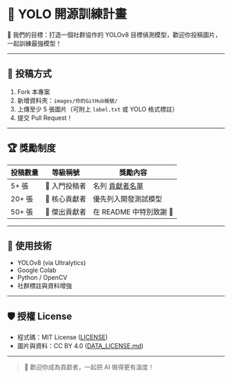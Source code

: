 # 🚀 YOLO 開源訓練計畫

🎯 我們的目標：打造一個社群協作的 YOLOv8 目標偵測模型，歡迎你投稿圖片，一起訓練最強模型！

---

## 🧾 投稿方式

1. Fork 本專案
2. 新增資料夾：`images/你的GitHub帳號/`
3. 上傳至少 5 張圖片（可附上 `label.txt` 或 YOLO 格式標註）
4. 提交 Pull Request！

---

## 🏆 獎勵制度

| 投稿數量 | 等級稱號         | 獎勵內容                      |
|----------|------------------|-------------------------------|
| 5+ 張    | 🥉 入門投稿者     | 名列 [貢獻者名單](./contributors.md) |
| 20+ 張   | 🥈 核心貢獻者     | 優先列入開發測試模型             |
| 50+ 張   | 🥇 傑出貢獻者     | 在 README 中特別致謝 🎉        |

---

## 🧠 使用技術

- YOLOv8 (via Ultralytics)
- Google Colab
- Python / OpenCV
- 社群標註與資料增強

---

## 🛡 授權 License

- 程式碼：MIT License ([LICENSE](./LICENSE))
- 圖片與資料：CC BY 4.0 ([DATA_LICENSE.md](./DATA_LICENSE.md))

---

> 💌 歡迎你成為貢獻者，一起把 AI 做得更有溫度！

